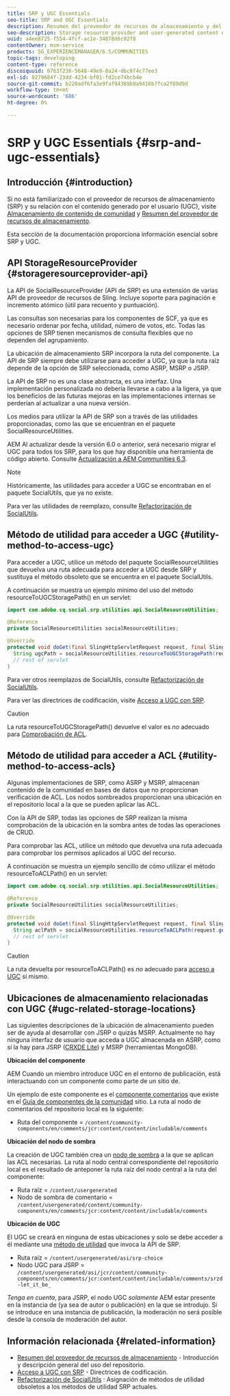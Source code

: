 ```yaml
---
title: SRP y UGC Essentials
seo-title: SRP and UGC Essentials
description: Resumen del proveedor de recursos de almacenamiento y del contenido generado por el usuario
seo-description: Storage resource provider and user-generated content overview
uuid: a4ee8725-f554-4fcf-ac1e-34878d6c02f8
contentOwner: msm-service
products: SG_EXPERIENCEMANAGER/6.5/COMMUNITIES
topic-tags: developing
content-type: reference
discoiquuid: 0763f236-5648-49e9-8a24-dbc8f4c77ee3
exl-id: 8279684f-23dd-4234-bf01-fd2ce74bcb4e
source-git-commit: b220adf6fa3e9faf94389b9a9416b7fca2f89d9d
workflow-type: tm+mt
source-wordcount: '686'
ht-degree: 0%

---
```


# SRP y UGC Essentials {#srp-and-ugc-essentials}

## Introducción {#introduction}

Si no está familiarizado con el proveedor de recursos de almacenamiento (SRP) y su relación con el contenido generado por el usuario (UGC), visite [Almacenamiento de contenido de comunidad](working-with-srp.md) y [Resumen del proveedor de recursos de almacenamiento](srp.md).

Esta sección de la documentación proporciona información esencial sobre SRP y UGC.

## API StorageResourceProvider {#storageresourceprovider-api}

La API de SocialResourceProvider (API de SRP) es una extensión de varias API de proveedor de recursos de Sling. Incluye soporte para paginación e incremento atómico (útil para recuento y puntuación).

Las consultas son necesarias para los componentes de SCF, ya que es necesario ordenar por fecha, utilidad, número de votos, etc. Todas las opciones de SRP tienen mecanismos de consulta flexibles que no dependen del agrupamiento.

La ubicación de almacenamiento SRP incorpora la ruta del componente. La API de SRP siempre debe utilizarse para acceder a UGC, ya que la ruta raíz depende de la opción de SRP seleccionada, como ASRP, MSRP o JSRP.

La API de SRP no es una clase abstracta, es una interfaz. Una implementación personalizada no debería llevarse a cabo a la ligera, ya que los beneficios de las futuras mejoras en las implementaciones internas se perderían al actualizar a una nueva versión.

Los medios para utilizar la API de SRP son a través de las utilidades proporcionadas, como las que se encuentran en el paquete SocialResourceUtilities.

AEM Al actualizar desde la versión 6.0 o anterior, será necesario migrar el UGC para todos los SRP, para los que hay disponible una herramienta de código abierto. Consulte [Actualización a AEM Communities 6.3](upgrade.md).

>[!NOTE]
>
>Históricamente, las utilidades para acceder a UGC se encontraban en el paquete SocialUtils, que ya no existe.
>
>Para ver las utilidades de reemplazo, consulte [Refactorización de SocialUtils](socialutils.md).

## Método de utilidad para acceder a UGC {#utility-method-to-access-ugc}

Para acceder a UGC, utilice un método del paquete SocialResourceUtilities que devuelva una ruta adecuada para acceder a UGC desde SRP y sustituya el método obsoleto que se encuentra en el paquete SocialUtils.

A continuación se muestra un ejemplo mínimo del uso del método resourceToUGCStoragePath() en un servlet:

```java
import com.adobe.cq.social.srp.utilities.api.SocialResourceUtilities;

@Reference
private SocialResourceUtilities socialResourceUtilities;

@Override
protected void doGet(final SlingHttpServletRequest request, final SlingHttpServletResponse response) throws ServletException, IOException {
  String ugcPath = socialResourceUtilities.resourceToUGCStoragePath(request.getResource());
  // rest of servlet
}
```

Para ver otros reemplazos de SocialUtils, consulte [Refactorización de SocialUtils](socialutils.md).

Para ver las directrices de codificación, visite [Acceso a UGC con SRP](accessing-ugc-with-srp.md).

>[!CAUTION]
>
>La ruta resourceToUGCStoragePath() devuelve el valor es *no* adecuado para [Comprobación de ACL](srp.md#for-access-control-acls).

## Método de utilidad para acceder a ACL {#utility-method-to-access-acls}

Algunas implementaciones de SRP, como ASRP y MSRP, almacenan contenido de la comunidad en bases de datos que no proporcionan verificación de ACL. Los nodos sombreados proporcionan una ubicación en el repositorio local a la que se pueden aplicar las ACL.

Con la API de SRP, todas las opciones de SRP realizan la misma comprobación de la ubicación en la sombra antes de todas las operaciones de CRUD.

Para comprobar las ACL, utilice un método que devuelva una ruta adecuada para comprobar los permisos aplicados al UGC del recurso.

A continuación se muestra un ejemplo sencillo de cómo utilizar el método resourceToACLPath() en un servlet:

```java
import com.adobe.cq.social.srp.utilities.api.SocialResourceUtilities;

@Reference
private SocialResourceUtilities socialResourceUtilities;

@Override
protected void doGet(final SlingHttpServletRequest request, final SlingHttpServletResponse response) throws ServletException, IOException {
  String aclPath = socialResourceUtilities.resourceToACLPath(request.getResource());
  // rest of servlet
}
```

>[!CAUTION]
>
>La ruta devuelta por resourceToACLPath() es *no* adecuado para [acceso a UGC](#utility-method-to-access-acls) sí mismo.

## Ubicaciones de almacenamiento relacionadas con UGC {#ugc-related-storage-locations}

Las siguientes descripciones de la ubicación de almacenamiento pueden ser de ayuda al desarrollar con JSRP o quizás MSRP. Actualmente no hay ninguna interfaz de usuario que acceda a UGC almacenada en ASRP, como sí la hay para JSRP ([CRXDE Lite](../../help/sites-developing/developing-with-crxde-lite.md)) y MSRP (herramientas MongoDB).

**Ubicación del componente**

AEM Cuando un miembro introduce UGC en el entorno de publicación, está interactuando con un componente como parte de un sitio de.

Un ejemplo de este componente es el [componente comentarios](http://localhost:4502/content/community-components/en/comments.html) que existe en el [Guía de componentes de la comunidad](components-guide.md) sitio. La ruta al nodo de comentarios del repositorio local es la siguiente:

* Ruta del componente = `/content/community-components/en/comments/jcr:content/content/includable/comments`

**Ubicación del nodo de sombra**

La creación de UGC también crea un [nodo de sombra](srp.md#about-shadow-nodes-in-jcr) a la que se aplican las ACL necesarias. La ruta al nodo central correspondiente del repositorio local es el resultado de anteponer la ruta raíz del nodo central a la ruta del componente:

* Ruta raíz = `/content/usergenerated`
* Nodo de sombra de comentario = `/content/usergenerated/content/community-components/en/comments/jcr:content/content/includable/comments`

**Ubicación de UGC**

El UGC se creará en ninguna de estas ubicaciones y solo se debe acceder a él mediante una [método de utilidad](#utility-method-to-access-ugc) que invoca la API de SRP.

* Ruta raíz = `/content/usergenerated/asi/srp-choice`
* Nodo UGC para JSRP = `/content/usergenerated/asi/jcr/content/community-components/en/comments/jcr:content/content/includable/comments/srzd-let_it_be_`

*Tenga en cuenta*, para JSRP, el nodo UGC *solamente* AEM estar presente en la instancia de (ya sea de autor o publicación) en la que se introdujo. Si se introduce en una instancia de publicación, la moderación no será posible desde la consola de moderación del autor.

## Información relacionada {#related-information}

* [Resumen del proveedor de recursos de almacenamiento](srp.md) - Introducción y descripción general del uso del repositorio.
* [Acceso a UGC con SRP](accessing-ugc-with-srp.md) - Directrices de codificación.
* [Refactorización de SocialUtils](socialutils.md) : Asignación de métodos de utilidad obsoletos a los métodos de utilidad SRP actuales.
